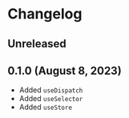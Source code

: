 # Changelog

## Unreleased

## 0.1.0 (August 8, 2023)

* Added `useDispatch`
* Added `useSelector`
* Added `useStore`
